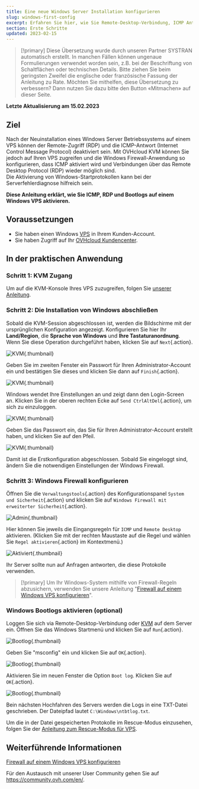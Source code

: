 ```yaml
---
title: Eine neue Windows Server Installation konfigurieren
slug: windows-first-config
excerpt: Erfahren Sie hier, wie Sie Remote-Desktop-Verbindung, ICMP Antwort und Bootlogs aktivieren
section: Erste Schritte
updated: 2023-02-15
---
```


> [!primary]
> Diese Übersetzung wurde durch unseren Partner SYSTRAN automatisch erstellt. In manchen Fällen können ungenaue Formulierungen verwendet worden sein, z.B. bei der Beschriftung von Schaltflächen oder technischen Details. Bitte ziehen Sie beim geringsten Zweifel die englische oder französische Fassung der Anleitung zu Rate. Möchten Sie mithelfen, diese Übersetzung zu verbessern? Dann nutzen Sie dazu bitte den Button «Mitmachen» auf dieser Seite.
>

**Letzte Aktualisierung am 15.02.2023**

## Ziel

Nach der Neuinstallation eines Windows Server Betriebssystems auf einem VPS können der Remote-Zugriff (RDP) und die ICMP-Antwort (Internet Control Message Protocol) deaktiviert sein. Mit OVHcloud KVM können Sie jedoch auf Ihren VPS zugreifen und die Windows Firewall-Anwendung so konfigurieren, dass ICMP aktiviert wird und Verbindungen über das Remote Desktop Protocol (RDP) wieder möglich sind.<br>Die Aktivierung von Windows-Startprotokollen kann bei der Serverfehlerdiagnose hilfreich sein.

**Diese Anleitung erklärt, wie Sie ICMP, RDP und Bootlogs auf einem Windows VPS aktivieren.**

## Voraussetzungen

- Sie haben einen Windows [VPS](https://www.ovhcloud.com/de/vps/) in Ihrem Kunden-Account.
- Sie haben Zugriff auf Ihr [OVHcloud Kundencenter](https://www.ovh.com/auth/?action=gotomanager&from=https://www.ovh.de/&ovhSubsidiary=de).

## In der praktischen Anwendung

### Schritt 1: KVM Zugang

Um auf die KVM-Konsole Ihres VPS zuzugreifen, folgen Sie [unserer Anleitung](https://docs.ovh.com/de/vps/verwendung_von_kvm_fur_vps/).

### Schritt 2: Die Installation von Windows abschließen

Sobald die KVM-Session abgeschlossen ist, werden die Bildschirme mit der ursprünglichen Konfiguration angezeigt. Konfigurieren Sie hier Ihr **Land/Region**, die **Sprache von Windows** und **Ihre Tastaturanordnung**. Wenn Sie diese Operation durchgeführt haben, klicken Sie auf `Next`{.action}.

![KVM](images/setup-03.png){.thumbnail}

Geben Sie im zweiten Fenster ein Passwort für Ihren Administrator-Account ein und bestätigen Sie dieses und klicken Sie dann auf `Finish`{.action}.

![KVM](images/setup-04.png){.thumbnail}

Windows wendet Ihre Einstellungen an und zeigt dann den Login-Screen an. Klicken Sie in der oberen rechten Ecke auf `Send CtrlAltDel`{.action}, um sich zu einzuloggen.

![KVM](images/setup-05.png){.thumbnail}

Geben Sie das Passwort ein, das Sie für Ihren Administrator-Account erstellt haben, und klicken Sie auf den Pfeil.

![KVM](images/setup-06.png){.thumbnail}

Damit ist die Erstkonfiguration abgeschlossen. Sobald Sie eingeloggt sind, ändern Sie die notwendigen Einstellungen der Windows Firewall.

### Schritt 3: Windows Firewall konfigurieren

Öffnen Sie die `Verwaltungstools`{.action} des Konfigurationspanel `System und Sicherheit`{.action} und klicken Sie auf `Windows Firewall mit erweiterter Sicherheit`{.action}.

![Admin](images/windows4.png){.thumbnail}

Hier können Sie jeweils die Eingangsregeln für `ICMP` und `Remote Desktop` aktivieren. (Klicken Sie mit der rechten Maustaste auf die Regel und wählen Sie `Regel aktivieren`{.action} im Kontextmenü.)

![Aktiviert](images/windows5.png){.thumbnail}

Ihr Server sollte nun auf Anfragen antworten, die diese Protokolle verwenden.

> [!primary]
> Um Ihr Windows-System mithilfe von Firewall-Regeln abzusichern, verwenden Sie unsere Anleitung "[Firewall auf einem Windows VPS konfigurieren](https://docs.ovh.com/de/vps/vps-firewall-windows/)".
>

### Windows Bootlogs aktivieren (optional)

Loggen Sie sich via Remote-Desktop-Verbindung oder [KVM](https://docs.ovh.com/de/vps/verwendung_von_kvm_fur_vps/) auf dem Server ein. Öffnen Sie das Windows Startmenü und klicken Sie auf `Run`{.action}.

![Bootlog](images/windowsboot1.png){.thumbnail}

Geben Sie "msconfig" ein und klicken Sie auf `OK`{.action}.

![Bootlog](images/windowsboot2.png){.thumbnail}

Aktivieren Sie im neuen Fenster die Option `Boot log`. Klicken Sie auf `OK`{.action}.

![Bootlog](images/windowsboot3.png){.thumbnail}

Bein nächsten Hochfahren des Servers werden die Logs in eine TXT-Datei geschrieben. Der Dateipfad lautet ```C:\Windows\ntbtlog.txt```.

Um die in der Datei gespeicherten Protokolle im Rescue-Modus einzusehen, folgen Sie der [Anleitung zum Rescue-Modus für VPS](https://docs.ovh.com/de/vps/rescue/). 

## Weiterführende Informationen

[Firewall auf einem Windows VPS konfigurieren]()

Für den Austausch mit unserer User Community gehen Sie auf <https://community.ovh.com/en/>.
